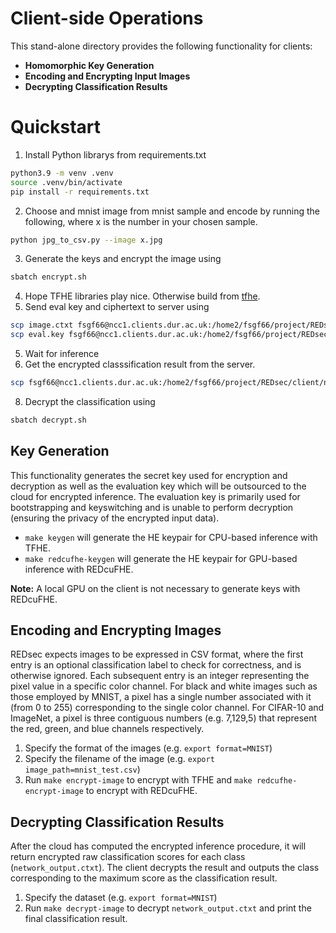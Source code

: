 # Client-side Operations

This stand-alone directory provides the following functionality for clients:
-   **Homomorphic Key Generation**
-   **Encoding and Encrypting Input Images**
-   **Decrypting Classification Results**


# Quickstart
1. Install Python librarys from requirements.txt
```bash
python3.9 -m venv .venv
source .venv/bin/activate
pip install -r requirements.txt
```
2. Choose and mnist image from mnist sample and encode by running the following, where x is the number in your chosen sample.
```bash
python jpg_to_csv.py --image x.jpg
```
3. Generate the keys and encrypt the image using
```bash
sbatch encrypt.sh
```
4. Hope TFHE libraries play nice. Otherwise build from [tfhe](https://github.com/tfhe/tfhe).
5. Send eval key and ciphertext to server using
```bash
scp image.ctxt fsgf66@ncc1.clients.dur.ac.uk:/home2/fsgf66/project/REDsec/client
scp eval.key fsgf66@ncc1.clients.dur.ac.uk:/home2/fsgf66/project/REDsec/client
```
5. Wait for inference
7. Get the encrypted classsification result from the server.
```bash
scp fsgf66@ncc1.clients.dur.ac.uk:/home2/fsgf66/project/REDsec/client/network_output.ctxt .
```
8. Decrypt the classification using
```bash
sbatch decrypt.sh
```

## Key Generation

This functionality generates the secret key used for encryption and decryption 
as well as the evaluation key which will be outsourced to the cloud for 
encrypted inference. The evaluation key is primarily used for bootstrapping and 
keyswitching and is unable to perform decryption (ensuring the privacy of the 
encrypted input data).

* `make keygen` will generate the HE keypair for CPU-based inference with TFHE.
* `make redcufhe-keygen` will generate the HE keypair for GPU-based inference
  with REDcuFHE.

**Note:** A local GPU on the client is not necessary to generate keys with REDcuFHE.


## Encoding and Encrypting Images

REDsec expects images to be expressed in CSV format, where the first entry is 
an optional classification label to check for correctness, and is otherwise
ignored. Each subsequent entry is an integer representing the pixel value in a
specific color channel. For black and white images such as those employed by
MNIST, a pixel has a single number associated with it (from 0 to 255)
corresponding to the single color channel. For CIFAR-10 and ImageNet, a pixel is
three contiguous numbers (e.g. 7,129,5) that represent the red, green, and blue
channels respectively. 

1. Specify the format of the images (e.g. `export format=MNIST`)
2. Specify the filename of the image (e.g. `export image_path=mnist_test.csv`)
3. Run `make encrypt-image` to encrypt with TFHE and `make
   redcufhe-encrypt-image` to encrypt with REDcuFHE. 

## Decrypting Classification Results

After the cloud has computed the encrypted inference procedure, it will return
encrypted raw classification scores for each class (`network_output.ctxt`). The client decrypts the
result and outputs the class corresponding to the maximum score as the
classification result.

1. Specify the dataset (e.g. `export format=MNIST`)
2. Run `make decrypt-image` to decrypt `network_output.ctxt` and print the final
   classification result. 
